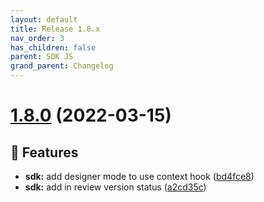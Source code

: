 ```yaml
---
layout: default
title: Release 1.8.x
nav_order: 3
has_children: false
parent: SDK JS
grand_parent: Changelog
---
```


# [1.8.0](https://github.com/lumapps/lumapps-sdk-js/compare/v1.7.1...v1.8.0) (2022-03-15)

## 🚀 Features

- **sdk:** add designer mode to use context hook ([bd4fce8](https://github.com/lumapps/lumapps-sdk-js/commit/bd4fce8056662d3e203c60ce87e04afa4d79e1f2))
- **sdk:** add in review version status ([a2cd35c](https://github.com/lumapps/lumapps-sdk-js/commit/a2cd35c903a28445614eac3c825882425cd18662))